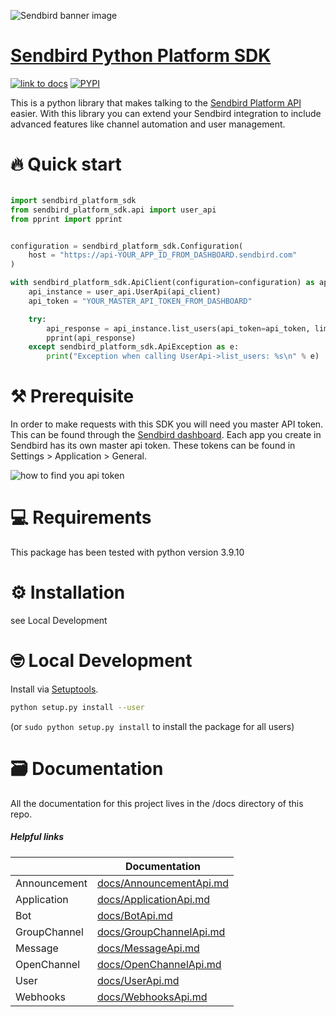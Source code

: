 ![Sendbird banner image](http://ww1.prweb.com/prfiles/2021/09/14/18371217/Sendbird_Logo_RGB_lg.png)

# [Sendbird Python Platform SDK](https://sendbird.com/docs/chat/v3/platform-api/getting-started/prepare-to-use-api)


[![link to docs](https://img.shields.io/badge/SDK-docs-green)](/docs)
[![PYPI](https://img.shields.io/pypi/v/sendbird-platform-sdk.svg)](https://pypi.org/project/sendbird-platform-sdk)


This is a python library that makes talking to the [Sendbird Platform API](https://sendbird.com/docs/chat/v3/platform-api/getting-started/prepare-to-use-api) easier. With this library you can extend your Sendbird integration to include advanced features like channel automation and user management.

# 🔥 Quick start

```python

import sendbird_platform_sdk
from sendbird_platform_sdk.api import user_api
from pprint import pprint


configuration = sendbird_platform_sdk.Configuration(
    host = "https://api-YOUR_APP_ID_FROM_DASHBOARD.sendbird.com"
)

with sendbird_platform_sdk.ApiClient(configuration=configuration) as api_client:
    api_instance = user_api.UserApi(api_client)
    api_token = "YOUR_MASTER_API_TOKEN_FROM_DASHBOARD"

    try:
        api_response = api_instance.list_users(api_token=api_token, limit=1)
        pprint(api_response)
    except sendbird_platform_sdk.ApiException as e:
        print("Exception when calling UserApi->list_users: %s\n" % e)
```

# ⚒️ Prerequisite
In order to make requests with this SDK you will need you master API token. This can be found through the [Sendbird dashboard](https://dashboard.sendbird.com/).  Each app you create in Sendbird has its own master api token. These tokens can be found in Settings > Application > General.

![how to find you api token](https://i.imgur.com/0YMKtpX.png)

# 💻 Requirements 
This package has been tested with python version 3.9.10


# ⚙️ Installation 
see Local Development

# 🤓 Local Development
Install via [Setuptools](http://pypi.python.org/pypi/setuptools).

```sh
python setup.py install --user
```
(or `sudo python setup.py install` to install the package for all users)


# 🗃️ Documentation 
All the documentation for this project lives in the /docs directory of this repo. 

##### Helpful links

|       | Documentation |
| ----------- | ----------- |
| Announcement   | [docs/AnnouncementApi.md](docs/AnnouncementApi.md)|
| Application | [docs/ApplicationApi.md](docs/ApplicationApi.md)  |
| Bot | [docs/BotApi.md](docs/BotApi.md)  |
| GroupChannel | [docs/GroupChannelApi.md](docs/GroupChannelApi.md)  |
| Message | [docs/MessageApi.md](docs/MessageApi.md)  |
| OpenChannel | [docs/OpenChannelApi.md ](docs/OpenChannelApi.md)  |
| User | [docs/UserApi.md](docs/UserApi.md)  |
| Webhooks | [docs/WebhooksApi.md](docs/WebhooksApi.md)  |

